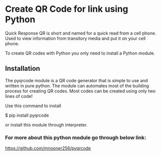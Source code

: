 # Create QR Code for link using Python
Quick Response QR is short and named for a quick read from a cell phone. Used to view information from transitory media and put it on your cell phone.

To create QR codes with Python you only need to install a Python module.

## Installation
The pyqrcode module is a QR code generator that is simple to use and written in pure python. The module can automates most of the building process for creating QR codes. Most codes can be created using only two lines of code!

Use this command to install

$ pip install pyqrcode

or install this module through interpreter.

### For more about this python module go through below link:
https://github.com/mnooner256/pyqrcode
